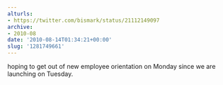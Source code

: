 ```yaml
---
alturls:
- https://twitter.com/bismark/status/21112149097
archive:
- 2010-08
date: '2010-08-14T01:34:21+00:00'
slug: '1281749661'
---
```


hoping to get out of new employee orientation on Monday since we are launching on Tuesday.

